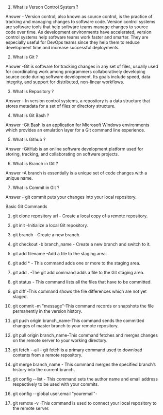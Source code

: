1) What is Verson Control System ?

Answer - Version control, also known as source control, is the practice of tracking and managing changes to software code. Version control systems are software tools that help
         software teams manage changes to source code over time. As development environments have accelerated, version control systems help software teams work faster and smarter.
         They are especially useful for DevOps teams since they help them to reduce development time and increase successful deployments.


	
2) What is Git ?

Answer -Git is software for tracking changes in any set of files, usually used for coordinating work among programmers collaboratively developing source code during software development.
        Its goals include speed, data integrity, and support for distributed, non-linear workflows.

3) What is Repository ?

Answer - In version control systems, a repository is a data structure that stores metadata for a set of files or directory structure.

4) What is Git Bash ?

Answer -Git Bash is an application for Microsoft Windows environments which provides an emulation layer for a Git command line experience.

5) What is Github ?

Answer -GitHub is an online software development platform used for storing, tracking, and collaborating on software projects.

6) What is Branch in Git ?

Answer -A branch is essentially is a unique set of code changes with a unique name.

7) What is Commit in Git ?

Answer -  git commit puts your changes into your local repository.


Basic Git Commands

1) git clone  repository url - Create a local copy of a remote repository.
 
2) git init -Initialize a local Git repository.

3) git branch - Create a new branch.

4) git checkout -b branch_name - Create a new branch and switch to it.

5) git add filename -Add a file to the staging area.

6) git add *  - This command adds one or more to the staging area.

7) git add .  -The git add command adds a file to the Git staging area.

8) git status - This command lists all the files that have to be committed.

9) git diff -This command shows the file differences which are not yet staged.

10) git commit -m "message"-This command records or snapshots the file permanently in the version history.

11) git push origin branch_name-This command sends the committed changes of master branch to your remote repository.

12) git pull origin branch_name-This command fetches and merges changes on the remote server to your working directory.

13) git fetch --all - git fetch is a primary command used to download contents from a remote repository.

14) git merge branch_name - This command merges the specified branch’s history into the current branch.

15) git config --list - This command sets the author name and email address respectively to be used with your commits.

16) git config --global user.email "youremail"-

17) git remote -v -This command is used to connect your local repository to the remote server.

